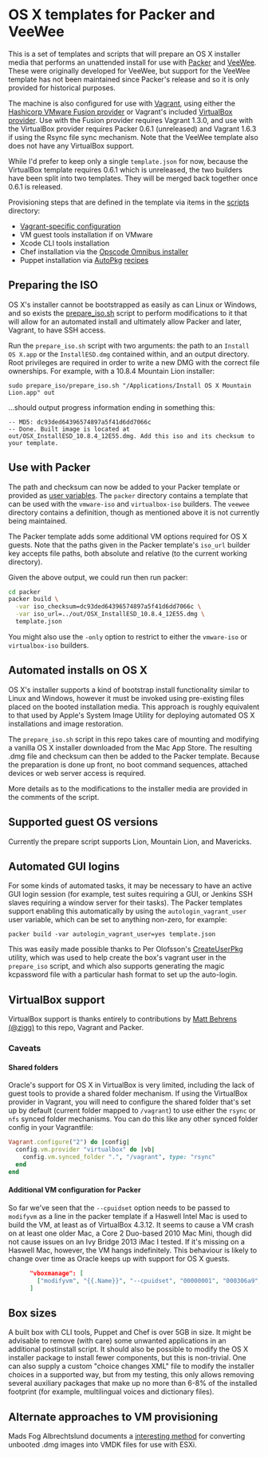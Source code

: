 # OS X templates for Packer and VeeWee

This is a set of templates and scripts that will prepare an OS X installer media that performs an unattended install for use with [Packer](http://packer.io) and [VeeWee](http://github.com/jedi4ever/veewee). These were originally developed for VeeWee, but support for the VeeWee template has not been maintained since Packer's release and so it is only provided for historical purposes.

The machine is also configured for use with [Vagrant](http://www.vagrantup.com), using either the [Hashicorp VMware Fusion provider](http://www.vagrantup.com/vmware) or Vagrant's included [VirtualBox provider](http://docs.vagrantup.com/v2/virtualbox/index.html). Use with the Fusion provider requires Vagrant 1.3.0, and use with the VirtualBox provider requires Packer 0.6.1 (unreleased) and Vagrant 1.6.3 if using the Rsync file sync mechanism. Note that the VeeWee template also does not have any VirtualBox support.

While I'd prefer to keep only a single `template.json` for now, because the VirtualBox template requires 0.6.1 which is unreleased, the two builders have been split into two templates. They will be merged back together once 0.6.1 is released.

Provisioning steps that are defined in the template via items in the [scripts](https://github.com/timsutton/osx-vm-templates/tree/master/scripts) directory:
- [Vagrant-specific configuration](http://docs.vagrantup.com/v2/boxes/base.html)
- VM guest tools installation if on VMware
- Xcode CLI tools installation
- Chef installation via the [Opscode Omnibus installer](http://www.opscode.com/chef/install)
- Puppet installation via [AutoPkg](https://github.com/autopkg/autopkg) [recipes](https://github.com/autopkg/recipes/tree/master/Puppetlabs)


## Preparing the ISO

OS X's installer cannot be bootstrapped as easily as can Linux or Windows, and so exists the [prepare_iso.sh](https://github.com/timsutton/osx-vm-templates/blob/master/prepare_iso/prepare_iso.sh) script to perform modifications to it that will allow for an automated install and ultimately allow Packer and later, Vagrant, to have SSH access.

Run the `prepare_iso.sh` script with two arguments: the path to an `Install OS X.app` or the `InstallESD.dmg` contained within, and an output directory. Root privileges are required in order to write a new DMG with the correct file ownerships. For example, with a 10.8.4 Mountain Lion installer:

`sudo prepare_iso/prepare_iso.sh "/Applications/Install OS X Mountain Lion.app" out`

...should output progress information ending in something this:

```
-- MD5: dc93ded64396574897a5f41d6dd7066c
-- Done. Built image is located at out/OSX_InstallESD_10.8.4_12E55.dmg. Add this iso and its checksum to your template.
```

## Use with Packer

The path and checksum can now be added to your Packer template or provided as [user variables](http://www.packer.io/docs/templates/user-variables.html). The `packer` directory contains a template that can be used with the `vmware-iso` and `virtualbox-iso` builders. The `veewee` directory contains a definition, though as mentioned above it is not currently being maintained.

The Packer template adds some additional VM options required for OS X guests. Note that the paths given in the Packer template's `iso_url` builder key accepts file paths, both absolute and relative (to the current working directory).

Given the above output, we could run then run packer:

```sh
cd packer
packer build \
  -var iso_checksum=dc93ded64396574897a5f41d6dd7066c \
  -var iso_url=../out/OSX_InstallESD_10.8.4_12E55.dmg \
  template.json
```

You might also use the `-only` option to restrict to either the `vmware-iso` or `virtualbox-iso` builders.

## Automated installs on OS X

OS X's installer supports a kind of bootstrap install functionality similar to Linux and Windows, however it must be invoked using pre-existing files placed on the booted installation media. This approach is roughly equivalent to that used by Apple's System Image Utility for deploying automated OS X installations and image restoration.

The `prepare_iso.sh` script in this repo takes care of mounting and modifying a vanilla OS X installer downloaded from the Mac App Store. The resulting .dmg file and checksum can then be added to the Packer template. Because the preparation is done up front, no boot command sequences, attached devices or web server access is required.

More details as to the modifications to the installer media are provided in the comments of the script.


## Supported guest OS versions

Currently the prepare script supports Lion, Mountain Lion, and Mavericks.


## Automated GUI logins

For some kinds of automated tasks, it may be necessary to have an active GUI login session (for example, test suites requiring a GUI, or Jenkins SSH slaves requiring a window server for their tasks). The Packer templates support enabling this automatically by using the `autologin_vagrant_user` user variable, which can be set to anything non-zero, for example:

`packer build -var autologin_vagrant_user=yes template.json`

This was easily made possible thanks to Per Olofsson's [CreateUserPkg](http://magervalp.github.com/CreateUserPkg) utility, which was used to help create the box's vagrant user in the `prepare_iso` script, and which also supports generating the magic kcpassword file with a particular hash format to set up the auto-login.


## VirtualBox support

VirtualBox support is thanks entirely to contributions by [Matt Behrens (@zigg)](https://github.com/zigg) to this repo, Vagrant and Packer.

### Caveats

#### Shared folders

Oracle's support for OS X in VirtualBox is very limited, including the lack of guest tools to provide a shared folder mechanism. If using the VirtualBox provider in Vagrant, you will need to configure the shared folder that's set up by default (current folder mapped to `/vagrant`) to use either the `rsync` or `nfs` synced folder mechanisms. You can do this like any other synced folder config in your Vagrantfile:

```ruby
Vagrant.configure("2") do |config|
  config.vm.provider "virtualbox" do |vb|
    config.vm.synced_folder ".", "/vagrant", type: "rsync"
  end
end
```

#### Additional VM configuration for Packer

So far we've seen that the `--cpuidset` option needs to be passed to `modifyvm` as a line in the packer template if a Haswell Intel Mac is used to build the VM, at least as of VirtualBox 4.3.12. It seems to cause a VM crash on at least one older Mac, a Core 2 Duo-based 2010 Mac Mini, though did not cause issues on an Ivy Bridge 2013 iMac I tested. If it's missing on a Haswell Mac, however, the VM hangs indefinitely. This behaviour is likely to change over time as Oracle keeps up with support for OS X guests.

```json
      "vboxmanage": [
        ["modifyvm", "{{.Name}}", "--cpuidset", "00000001", "000306a9", "00020800", "80000201", "178bfbff"],
      ]
```


## Box sizes

A built box with CLI tools, Puppet and Chef is over 5GB in size. It might be advisable to remove (with care) some unwanted applications in an additional postinstall script. It should also be possible to modify the OS X installer package to install fewer components, but this is non-trivial. One can also supply a custom "choice changes XML" file to modify the installer choices in a supported way, but from my testing, this only allows removing several auxiliary packages that make up no more than 6-8% of the installed footprint (for example, multilingual voices and dictionary files).


## Alternate approaches to VM provisioning

Mads Fog Albrechtslund documents a [interesting method](http://hazenet.dk/2013/07/17/creating-a-never-booted-os-x-template-in-vsphere-5-1) for converting unbooted .dmg images into VMDK files for use with ESXi.
